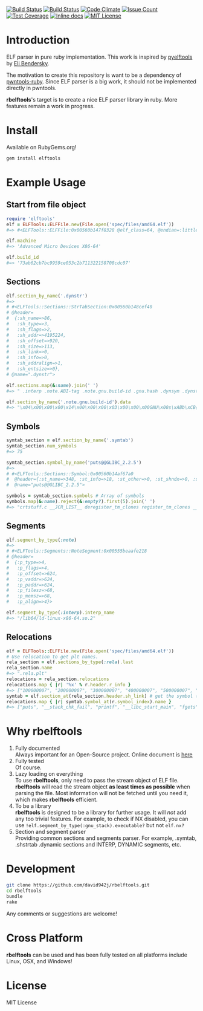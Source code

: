 [![Build Status](https://travis-ci.org/david942j/rbelftools.svg?branch=master)](https://travis-ci.org/david942j/rbelftools)
[![Build Status](https://ci.appveyor.com/api/projects/status/sq5c4gli8ir95h6k?svg=true&retina=true&failingText=appveyor%20-%20failing&passingText=appveyor%20-%20passing)](https://ci.appveyor.com/project/david942j/rbelftools)
[![Code Climate](https://codeclimate.com/github/david942j/rbelftools/badges/gpa.svg)](https://codeclimate.com/github/david942j/rbelftools)
[![Issue Count](https://codeclimate.com/github/david942j/rbelftools/badges/issue_count.svg)](https://codeclimate.com/github/david942j/rbelftools)
[![Test Coverage](https://codeclimate.com/github/david942j/rbelftools/badges/coverage.svg)](https://codeclimate.com/github/david942j/rbelftools/coverage)
[![Inline docs](https://inch-ci.org/github/david942j/rbelftools.svg?branch=master)](https://inch-ci.org/github/david942j/rbelftools)
[![MIT License](https://img.shields.io/badge/license-MIT-blue.svg)](http://choosealicense.com/licenses/mit/)

# Introduction

ELF parser in pure ruby implementation. This work is inspired by [pyelftools](https://github.com/eliben/pyelftools) by [Eli Bendersky](https://github.com/eliben).

The motivation to create this repository is want to be a dependency of [pwntools-ruby](https://github.com/peter50216/pwntools-ruby). Since ELF parser is a big work, it should not be implemented directly in pwntools.

**rbelftools**'s target is to create a nice ELF parser library in ruby. More features remain a work in progress.

# Install

Available on RubyGems.org!
```bash
gem install elftools
```

# Example Usage

## Start from file object
```ruby
require 'elftools'
elf = ELFTools::ELFFile.new(File.open('spec/files/amd64.elf'))
#=> #<ELFTools::ELFFile:0x00560b147f8328 @elf_class=64, @endian=:little, @stream=#<File:spec/files/amd64>>

elf.machine
#=> 'Advanced Micro Devices X86-64'

elf.build_id
#=> '73ab62cb7bc9959ce053c2b711322158708cdc07'
```

## Sections
```ruby
elf.section_by_name('.dynstr')
#=>
# #<ELFTools::Sections::StrTabSection:0x00560b148cef40
# @header=
#  {:sh_name=>86,
#   :sh_type=>3,
#   :sh_flags=>2,
#   :sh_addr=>4195224,
#   :sh_offset=>920,
#   :sh_size=>113,
#   :sh_link=>0,
#   :sh_info=>0,
#   :sh_addralign=>1,
#   :sh_entsize=>0},
# @name=".dynstr">
```
```ruby
elf.sections.map(&:name).join(' ')
#=> " .interp .note.ABI-tag .note.gnu.build-id .gnu.hash .dynsym .dynstr .gnu.version .gnu.version_r .rela.dyn .rela.plt .init .plt .plt.got .text .fini .rodata .eh_frame_hdr .eh_frame .init_array .fini_array .jcr .dynamic .got .got.plt .data .bss .comment .shstrtab .symtab .strtab"
```
```ruby
elf.section_by_name('.note.gnu.build-id').data
#=> "\x04\x00\x00\x00\x14\x00\x00\x00\x03\x00\x00\x00GNU\x00s\xABb\xCB{\xC9\x95\x9C\xE0S\xC2\xB7\x112!Xp\x8C\xDC\a"
```

## Symbols
```ruby
symtab_section = elf.section_by_name('.symtab')
symtab_section.num_symbols
#=> 75

symtab_section.symbol_by_name('puts@@GLIBC_2.2.5')
#=>
# #<ELFTools::Sections::Symbol:0x00560b14af67a0
#  @header={:st_name=>348, :st_info=>18, :st_other=>0, :st_shndx=>0, :st_value=>0, :st_size=>0},
#  @name="puts@@GLIBC_2.2.5">

symbols = symtab_section.symbols # Array of symbols
symbols.map(&:name).reject(&:empty?).first(5).join(' ')
#=> "crtstuff.c __JCR_LIST__ deregister_tm_clones register_tm_clones __do_global_dtors_aux"
```

## Segments
```ruby
elf.segment_by_type(:note)
#=>
# #<ELFTools::Segments::NoteSegment:0x00555beaafe218
# @header=
#  {:p_type=>4,
#   :p_flags=>4,
#   :p_offset=>624,
#   :p_vaddr=>624,
#   :p_paddr=>624,
#   :p_filesz=>68,
#   :p_memsz=>68,
#   :p_align=>4}>

elf.segment_by_type(:interp).interp_name
#=> "/lib64/ld-linux-x86-64.so.2"
```

## Relocations
```ruby
elf = ELFTools::ELFFile.new(File.open('spec/files/amd64.elf'))
# Use relocation to get plt names.
rela_section = elf.sections_by_type(:rela).last
rela_section.name
#=> ".rela.plt"
relocations = rela_section.relocations
relocations.map { |r| '%x' % r.header.r_info }
#=> ["100000007", "200000007", "300000007", "400000007", "500000007", "700000007"]
symtab = elf.section_at(rela_section.header.sh_link) # get the symbol table section
relocations.map { |r| symtab.symbol_at(r.symbol_index).name }
#=> ["puts", "__stack_chk_fail", "printf", "__libc_start_main", "fgets", "scanf"]
```

# Why rbelftools

1. Fully documented   
   Always important for an Open-Source project. Online document is [here](http://www.rubydoc.info/github/david942j/rbelftools/master/frames)
2. Fully tested   
   Of course.
3. Lazy loading on everything   
   To use **rbelftools**, only need to pass the stream object of ELF file.
   **rbelftools** will read the stream object **as least times as possible** when parsing
   the file. Most information will not be fetched until you need it, which makes
   **rbelftools** efficient.
4. To be a library   
   **rbelftools** is designed to be a library for further usage.
   It will _not_ add any too trivial features.
   For example, to check if NX disabled, you can use
   `!elf.segment_by_type(:gnu_stack).executable?` but not `elf.nx?`
5. Section and segment parser   
   Providing common sections and segments parser. For example, .symtab, .shstrtab
   .dynamic sections and INTERP, DYNAMIC segments, etc.

# Development
```bash
git clone https://github.com/david942j/rbelftools.git
cd rbelftools
bundle
rake
```
Any comments or suggestions are welcome!

# Cross Platform
**rbelftools** can be used and has been fully tested on all platforms include Linux, OSX, and Windows!

# License
MIT License
